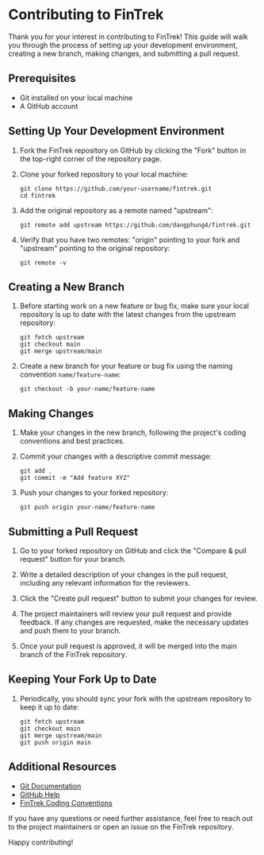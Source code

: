 # Contributing to FinTrek

Thank you for your interest in contributing to FinTrek! This guide will walk you through the process of setting up your development environment, creating a new branch, making changes, and submitting a pull request.

## Prerequisites

- Git installed on your local machine
- A GitHub account

## Setting Up Your Development Environment

1. Fork the FinTrek repository on GitHub by clicking the "Fork" button in the top-right corner of the repository page.

2. Clone your forked repository to your local machine:
   ```
   git clone https://github.com/your-username/fintrek.git
   cd fintrek
   ```

3. Add the original repository as a remote named "upstream":
   ```
   git remote add upstream https://github.com/dangphung4/fintrek.git
   ```

4. Verify that you have two remotes: "origin" pointing to your fork and "upstream" pointing to the original repository:
   ```
   git remote -v
   ```

## Creating a New Branch

1. Before starting work on a new feature or bug fix, make sure your local repository is up to date with the latest changes from the upstream repository:
   ```
   git fetch upstream
   git checkout main
   git merge upstream/main
   ```

2. Create a new branch for your feature or bug fix using the naming convention `name/feature-name`:
   ```
   git checkout -b your-name/feature-name
   ```

## Making Changes

1. Make your changes in the new branch, following the project's coding conventions and best practices.

2. Commit your changes with a descriptive commit message:
   ```
   git add .
   git commit -m "Add feature XYZ"
   ```

3. Push your changes to your forked repository:
   ```
   git push origin your-name/feature-name
   ```

## Submitting a Pull Request

1. Go to your forked repository on GitHub and click the "Compare & pull request" button for your branch.

2. Write a detailed description of your changes in the pull request, including any relevant information for the reviewers.

3. Click the "Create pull request" button to submit your changes for review.

4. The project maintainers will review your pull request and provide feedback. If any changes are requested, make the necessary updates and push them to your branch.

5. Once your pull request is approved, it will be merged into the main branch of the FinTrek repository.

## Keeping Your Fork Up to Date

1. Periodically, you should sync your fork with the upstream repository to keep it up to date:
   ```
   git fetch upstream
   git checkout main
   git merge upstream/main
   git push origin main
   ```

## Additional Resources

- [Git Documentation](https://git-scm.com/doc)
- [GitHub Help](https://help.github.com/)
- [FinTrek Coding Conventions](link-to-coding-conventions)

If you have any questions or need further assistance, feel free to reach out to the project maintainers or open an issue on the FinTrek repository.

Happy contributing!

